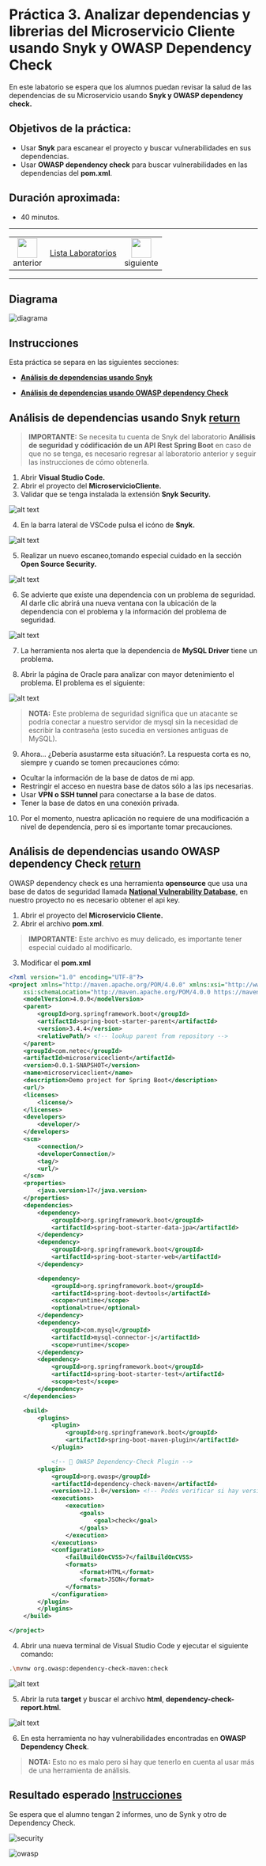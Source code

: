 # Práctica 3. Analizar dependencias y librerias del Microservicio Cliente usando Snyk y OWASP Dependency Check  

En este labatorio se espera que los alumnos puedan revisar la salud de las dependencias de su Microservicio usando **Snyk y OWASP dependency check.**

## Objetivos de la práctica:
- Usar **Snyk** para escanear el proyecto y buscar vulnerabilidades en sus dependencias. 
- Usar **OWASP dependency check** para buscar vulnerabilidades en las dependencias del **pom.xml**. 

## Duración aproximada:
- 40 minutos.

---

<div style="width: 400px;">
        <table width="50%">
            <tr>
                <td style="text-align: center;">
                    <a href="../Capitulo3/"><img src="../images/anterior.png" width="40px"></a>
                    <br>anterior
                </td>
                <td style="text-align: center;">
                   <a href="../README.md">Lista Laboratorios</a>
                </td>
<td style="text-align: center;">
                    <a href="../Capitulo5/"><img src="../images/siguiente.png" width="40px"></a>
                    <br>siguiente
                </td>
            </tr>
        </table>
</div>

---


## Diagrama

![diagrama](../images/3/diagrama.png)


## Instrucciones
Esta práctica se separa en las siguientes secciones:

- **[Análisis de dependencias usando Snyk](#análisis-de-dependencias-usando-snyk-return)**

- **[Análisis de dependencias usando OWASP dependency Check](#análisis-de-dependencias-usando-owasp-dependency-check-return)**


## Análisis de dependencias usando Snyk [return](#instrucciones)
> **IMPORTANTE:** Se necesita tu cuenta de Snyk del laboratorio **Análisis de seguridad y códificación de un API Rest Spring Boot** en caso de que no se tenga, es necesario regresar al laboratorio anterior y seguir las instrucciones de cómo obtenerla. 

1. Abrir **Visual Studio Code.**
2. Abrir el proyecto del **MicroservicioCliente.** 
3. Validar que se tenga instalada la extensión **Snyk Security.** 

![alt text](../images/3/1.png)

4. En la barra lateral de VSCode pulsa el icóno de **Snyk.**

![alt text](../images/3/2.png)

5. Realizar un nuevo escaneo,tomando especial cuidado en la sección **Open Source Security.**

![alt text](../images/3/3.png)

6. Se advierte que existe una dependencia con un problema de seguridad. Al darle clic abrirá una nueva ventana con la ubicación de la dependencia con el problema y la información del problema de seguridad. 

![alt text](../images/3/4.png)

7. La herramienta nos alerta que la dependencia de **MySQL Driver** tiene un problema. 

8. Abrir la página de Oracle para analizar con mayor detenimiento el problema. El problema es el siguiente:

![alt text](../images/3/5.png)

> **NOTA:** Este problema de seguridad significa que un atacante se podría conectar a nuestro servidor de mysql sin la necesidad  de escribir la contraseña (esto sucedia en versiones antiguas de MySQL).

9. Ahora... ¿Debería asustarme esta situación?. La respuesta corta es no, siempre y cuando se tomen precauciones cómo:
- Ocultar la información de la base de datos de mi app.
- Restringir el acceso en nuestra base de datos sólo a las ips necesarias. 
- Usar **VPN o SSH tunnel** para conectarse a la base de datos.
- Tener la base de datos en una conexión privada. 

10. Por el momento, nuestra aplicación no requiere de una modificación a nivel de dependencia, pero si es importante tomar precauciones. 

## Análisis de dependencias usando OWASP dependency Check [return](#instrucciones)

OWASP dependency check es una herramienta **opensource** que usa una base de datos de seguridad llamada **[National Vulnerability Database](https://nvd.nist.gov/developers/request-an-api-key)**, en nuestro proyecto no es necesario obtener el api key. 

1. Abrir el proyecto del **Microservicio Cliente.** 
2. Abrir el archivo **pom.xml**.

> **IMPORTANTE:** Este archivo es muy delicado, es importante tener especial cuidado al modificarlo. 

3. Modificar el **pom.xml**

```xml
<?xml version="1.0" encoding="UTF-8"?>
<project xmlns="http://maven.apache.org/POM/4.0.0" xmlns:xsi="http://www.w3.org/2001/XMLSchema-instance"
	xsi:schemaLocation="http://maven.apache.org/POM/4.0.0 https://maven.apache.org/xsd/maven-4.0.0.xsd">
	<modelVersion>4.0.0</modelVersion>
	<parent>
		<groupId>org.springframework.boot</groupId>
		<artifactId>spring-boot-starter-parent</artifactId>
		<version>3.4.4</version>
		<relativePath/> <!-- lookup parent from repository -->
	</parent>
	<groupId>com.netec</groupId>
	<artifactId>microserviceclient</artifactId>
	<version>0.0.1-SNAPSHOT</version>
	<name>microserviceclient</name>
	<description>Demo project for Spring Boot</description>
	<url/>
	<licenses>
		<license/>
	</licenses>
	<developers>
		<developer/>
	</developers>
	<scm>
		<connection/>
		<developerConnection/>
		<tag/>
		<url/>
	</scm>
	<properties>
		<java.version>17</java.version>
	</properties>
	<dependencies>
		<dependency>
			<groupId>org.springframework.boot</groupId>
			<artifactId>spring-boot-starter-data-jpa</artifactId>
		</dependency>
		<dependency>
			<groupId>org.springframework.boot</groupId>
			<artifactId>spring-boot-starter-web</artifactId>
		</dependency>

		<dependency>
			<groupId>org.springframework.boot</groupId>
			<artifactId>spring-boot-devtools</artifactId>
			<scope>runtime</scope>
			<optional>true</optional>
		</dependency>
		<dependency>
			<groupId>com.mysql</groupId>
			<artifactId>mysql-connector-j</artifactId>
			<scope>runtime</scope>
		</dependency>
		<dependency>
			<groupId>org.springframework.boot</groupId>
			<artifactId>spring-boot-starter-test</artifactId>
			<scope>test</scope>
		</dependency>
	</dependencies>

	<build>
		<plugins>
			<plugin>
				<groupId>org.springframework.boot</groupId>
				<artifactId>spring-boot-maven-plugin</artifactId>
			</plugin>

			<!-- 🔐 OWASP Dependency-Check Plugin -->
		<plugin>
			<groupId>org.owasp</groupId>
			<artifactId>dependency-check-maven</artifactId>
			<version>12.1.0</version> <!-- Podés verificar si hay versión más reciente -->
			<executions>
				<execution>
					<goals>
						<goal>check</goal>
					</goals>
				</execution>
			</executions>
			<configuration>
				<failBuildOnCVSS>7</failBuildOnCVSS>
				<formats>
					<format>HTML</format>
					<format>JSON</format>
				</formats>
			</configuration>
		</plugin>
		</plugins>
	</build>

</project>
```

4. Abrir una nueva terminal de Visual Studio Code y ejecutar el siguiente comando: 

```bash
.\mvnw org.owasp:dependency-check-maven:check
```

![alt text](../images/3/6.png)

5. Abrir la ruta **target** y buscar el archivo **html**, **dependency-check-report.html**.


![alt text](../images/3/7.png)


6. En esta herramienta no hay vulnerabilidades encontradas en **OWASP Dependency Check**. 

> **NOTA:** Esto no es malo pero si hay que tenerlo en cuenta al usar más de una herramienta de análisis.



## Resultado esperado [Instrucciones](#instrucciones)

Se espera que el alumno tengan 2 informes, uno de Synk y otro de Dependency Check.


![security](../images/3/8.png)


![owasp](../images/3/7.png)
